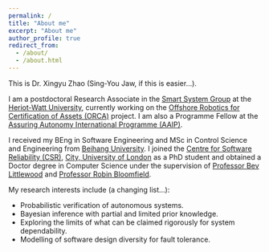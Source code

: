 ```yaml
---
permalink: /
title: "About me"
excerpt: "About me"
author_profile: true
redirect_from: 
  - /about/
  - /about.html
---
```


This is Dr. Xingyu Zhao (Sing-You Jaw, if this is easier...).

I am a postdoctoral Research Associate in the [Smart System Group](https://smartsystems.hw.ac.uk/) at the [Heriot-Watt University](https://www.hw.ac.uk/), currently working on the [Offshore Robotics for Certification of Assets (ORCA)](https://orcahub.org/) project. I am also a Programme Fellow at the [Assuring Autonomy International Programme (AAIP)](https://www.york.ac.uk/assuring-autonomy/).

I received my BEng in Software Engineering and MSc in Control Science and Engineering from [Beihang University](https://ev.buaa.edu.cn/). I joined the [Centre for Software Reliability (CSR)](https://www.city.ac.uk/about/schools/mathematics-computer-science-engineering/research/centre-for-software-reliability), [City, University of London](https://www.city.ac.uk/) as a PhD student and obtained a Doctor degree in Computer Science under the supervision of [Professor Bev Littlewood](https://www.city.ac.uk/people/academics/bev-littlewood) and [Professor Robin Bloomfield](https://www.city.ac.uk/people/academics/robin-bloomfield).

My research interests include (a changing list...):
* Probabilistic verification of autonomous systems.
* Bayesian inference with partial and limited prior knowledge.
* Exploring the limits of what can be claimed rigorously for system dependability.
* Modelling of software design diversity for fault tolerance.

<!--- powered by the [academicpages template](https://github.com/academicpages/academicpages.github.io) and hosted --->
